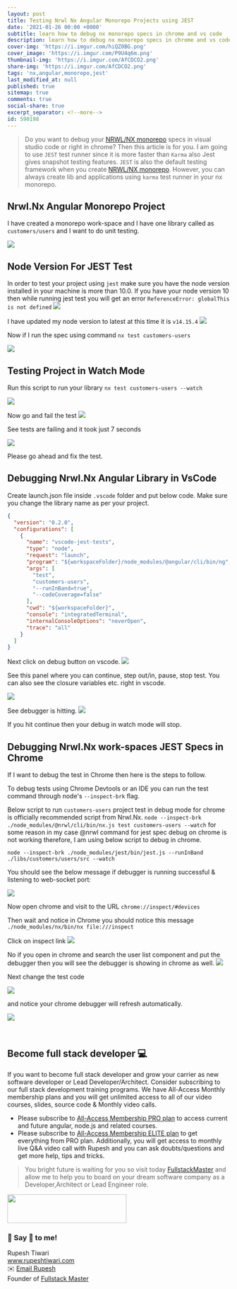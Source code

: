 ```yaml
---
layout: post
title: Testing Nrwl Nx Angular Monorepo Projects using JEST
date: '2021-01-26 00:00 +0000'
subtitle: learn how to debug nx monorepo specs in chrome and vs code
description: learn how to debug nx monorepo specs in chrome and vs code
cover-img: 'https://i.imgur.com/hiQZ0BG.png'
cover_image: 'https://i.imgur.com/P9U4q6m.png'
thumbnail-img: 'https://i.imgur.com/AfCDCO2.png'
share-img: 'https://i.imgur.com/AfCDCO2.png'
tags: 'nx,angular,monorepo,jest'
last_modified_at: null
published: true
sitemap: true
comments: true
social-share: true
excerpt_separator: <!--more-->
id: 590198
---
```



> Do you want to debug your  [NRWL/NX monorepo](https://nx.dev/) specs in visual studio code or right in chrome? Then this article is for you. I am going to use `JEST` test runner since it is more faster than `Karma` also Jest gives snapshot testing features. `JEST` is also the default testing framework when you create [NRWL/NX monorepo](https://nx.dev/). However, you can always create lib and applications using `karma` test runner in your nx monorepo. 

## Nrwl.Nx Angular Monorepo Project
I have created a monorepo work-space and I have one library called as `customers/users` and I want to do unit testing.

![](https://i.imgur.com/J04LNHO.png)

## Node Version For JEST Test
In order to test your project using `jest` make sure you have the node version installed in your machine is more than 10.0. If you have your node version 10 then while running jest test you will get an error `ReferenceError: globalThis is not defined`
![](https://i.imgur.com/0HBpljW.png)

I have updated my node version to latest at this time it is `v14.15.4` 
![](https://i.imgur.com/RQ7M9ID.png)

Now if I run the spec using command `nx test customers-users`

![](https://i.imgur.com/B3YXZO1.png)



## Testing Project in Watch Mode
Run this script to run your library `nx test customers-users --watch` 

![](https://i.imgur.com/AzXpuyi.png)

Now go and fail the test
![](https://i.imgur.com/xG9Yedk.png)


See tests are failing and it took just 7 seconds

![](https://i.imgur.com/2m4yyvX.png)

Please go ahead and fix the test. 

## Debugging Nrwl.Nx Angular Library in VsCode

Create launch.json file inside `.vscode` folder and put below code.
Make sure you change the library name as per your project.

```json
{
  "version": "0.2.0",
  "configurations": [
    {
      "name": "vscode-jest-tests",
      "type": "node",
      "request": "launch",
      "program": "${workspaceFolder}/node_modules/@angular/cli/bin/ng",
      "args": [
        "test",
        "customers-users",
        "--runInBand=true",
        "--codeCoverage=false"
      ],
      "cwd": "${workspaceFolder}",
      "console": "integratedTerminal",
      "internalConsoleOptions": "neverOpen",
      "trace": "all"
    }
  ]
}
```
Next click on debug button on vscode. 
![](https://i.imgur.com/1ynnvVj.png)

See this panel where you can continue, step out/in, pause, stop test.
You can also see the closure variables etc. right in vscode. 

![](https://i.imgur.com/JuO7vhw.png)

See debugger is hitting. 
![](https://i.imgur.com/rRsdRqO.png)

If you hit continue then your debug in watch mode will stop.


## Debugging Nrwl.Nx work-spaces JEST Specs in Chrome

If I want to debug the test in Chrome then here is the steps to follow.

To debug tests using Chrome Devtools or an IDE you can run the test command through node's `--inspect-brk` flag.

Below script to run `customers-users` project test in debug mode for chrome is officially recommended script from Nrwl.Nx.
`node --inspect-brk ./node_modules/@nrwl/cli/bin/nx.js test customers-users --watch` for some reason in my case @nrwl command for jest spec debug on chrome is not working therefore, I am using below script to debug in chrome. 

`node --inspect-brk ./node_modules/jest/bin/jest.js --runInBand ./libs/customers/users/src --watch`

You should see the below message if debugger is running successful & listening to web-socket port:

![](https://i.imgur.com/EQUF4jf.png)

Now open chrome and visit to the URL `chrome://inspect/#devices`

Then wait and notice in Chrome you should notice this message `./node_modules/nx/bin/nx file:///inspect`

Click on inspect link 
![](https://i.imgur.com/ahaKWeQ.png)

No if you open in chrome and search the user list component and put the debugger then you will see the debugger is showing in chrome as well. 
![](https://i.imgur.com/Tbx52XW.png)

Next change the test code 

![](https://i.imgur.com/QIvpKjf.png)

and notice your chrome debugger will refresh automatically.

![](https://i.imgur.com/rx7bxrY.png)


<br/>

## Become full stack developer 💻

If you want to become full stack developer and grow your carrier as new software developer or Lead Developer/Architect. Consider subscribing to our full stack development training programs. We have All-Access Monthly membership plans and you will get unlimited access to all of our video courses, slides, source code & Monthly video calls.

- Please subscribe to [All-Access Membership PRO plan](https://www.fullstackmaster.net/pro) to access current and future angular, node.js and related courses.
- Please subscribe to [All-Access Membership ELITE plan](https://www.fullstackmaster.net/elite) to get everything from PRO plan. Additionally, you will get access to monthly live Q&A video call with Rupesh and you can ask doubts/questions and get more help, tips and tricks.

> You bright future is waiting for you so visit today [FullstackMaster](www.fullstackmaster.net) and allow me to help you to board on your dream software company as a Developer,Architect or Lead Engineer role.
<a href="https://www.fullstackmaster.net">
    <img height="65" src="https://i.imgur.com/9OCLciM.png" width="270">
</a>
 

<br/>

### 💖 Say 👋 to me! 

<div> 
Rupesh Tiwari </div><div>
<a href="https://www.rupeshtiwari.com"> www.rupeshtiwari.com</a> </div><div>
✉️ <a href="mailto:fullstackmaster1@gmail.com?subject=Hi"> Email Rupesh</a> </div><div>
Founder of <a href="https://www.fullstackmaster.net"> Fullstack Master</a></div><div>
</div>



